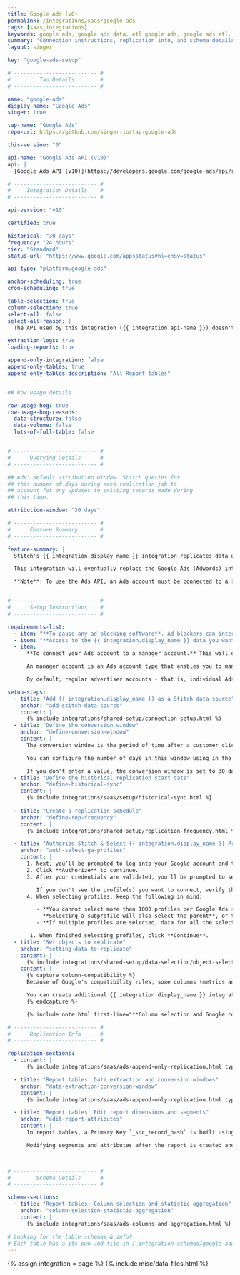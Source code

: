 ```yaml
---
title: Google Ads (v0)
permalink: /integrations/saas/google-ads
tags: [saas_integrations]
keywords: google ads, google ads data, etl google ads, google ads etl, google ads schema
summary: "Connection instructions, replication info, and schema details for Stitch's Google Ads integration."
layout: singer

key: "google-ads-setup"

# -------------------------- #
#         Tap Details        #
# -------------------------- #

name: "google-ads"
display_name: "Google Ads"
singer: true

tap-name: "Google Ads"
repo-url: https://github.com/singer-io/tap-google-ads

this-version: "0"

api-name: "Google Ads API (v10)"
api: |
  [Google Ads API (v10)](https://developers.google.com/google-ads/api/reference/rpc/v10/overview){:target='new'}

# -------------------------- #
#     Integration Details    #
# -------------------------- #

api-version: "v10"

certified: true

historical: "30 days"
frequency: "24 hours"
tier: "Standard"
status-url: "https://www.google.com/appsstatus#hl=en&v=status"

api-type: "platform.google-ads"

anchor-scheduling: true
cron-scheduling: true

table-selection: true
column-selection: true
select-all: false
select-all-reason: |
  The API used by this integration ({{ integration.api-name }}) doesn't support selecting all fields due to compatibility rules.

extraction-logs: true
loading-reports: true

append-only-integration: false
append-only-tables: true
append-only-tables-description: "All Report tables"


## Row usage details

row-usage-hog: true
row-usage-hog-reasons:
  data-structure: false
  data-volume: false
  lots-of-full-table: false


# -------------------------- #
#      Querying Details      #
# -------------------------- #

## Ads' default attribution window. Stitch queries for
## this number of days during each replication job to
## account for any updates to existing records made during 
## this time.

attribution-window: "30 days"

# -------------------------- #
#      Feature Summary       #
# -------------------------- #

feature-summary: |
  Stitch's {{ integration.display_name }} integration replicates data using the {{ integration.api | flatify | strip }}. Refer to the [Schema](#schema) section for a list of objects available for replication.

  This integration will eventually replace the Google Ads (Adwords) integration.

  **Note**: To use the Ads API, an Ads account must be connected to a [manager account](#setup-requirements).


# -------------------------- #
#      Setup Instructions    #
# -------------------------- #

requirements-list:
  - item: "**To pause any ad-blocking software**. Ad blockers can interfere with pop-ups, which are used in Google authorization and may prevent authorization from successfully completing."
  - item: "**Access to the {{ integration.display_name }} data you want to replicate**. Before beginning, verify that the user creating the integration has access to the reports you want to replicate."
  - item: |
      **To connect your Ads account to a manager account.** This will ensure your account has access to the Ads API, thereby allowing Stitch to query for and extract data.

      An manager account is an Ads account type that enables you to manage several Ads accounts under a single login. Think of manager accounts as trees: they can branch out to individual accounts or even other manager accounts. [Read more about manager accounts here](https://support.google.com/google-ads/answer/6139186).

      By default, regular advertiser accounts - that is, individual Ads accounts - don't have access to the Ads API. To gain access, they must be linked to an manager account. If you don't have an manager account, [create one using these instructions](https://support.google.com/google-ads/answer/7459399){:target="new"} and then link it to your Ads account [by following these steps](https://support.google.com/google-ads/answer/7459601).

setup-steps:
  - title: "Add {{ integration.display_name }} as a Stitch data source"
    anchor: "add-stitch-data-source"
    content: |
      {% include integrations/shared-setup/connection-setup.html %}
  - title: "Define the conversion window"
    anchor: "define-conversion-window"
    content: |
      The conversion window is the period of time after a customer clicks an ad that a conversion (ex: a purchase) is recorded in {{ integration.display_name }}.

      You can configure the number of days in this window using in the **Conversion Window** field. The value can be any number between 1 and 30, 60 or 90. For more information about conversion windows, refer to the [{{ integration.display_name }} documentation](https://support.google.com/google-ads/answer/3123169?hl=en){:target="new"}.

      If you don't enter a value, the conversion window is set to 30 days by default.
  - title: "Define the historical replication start date"
    anchor: "define-historical-sync"
    content: |
      {% include integrations/saas/setup/historical-sync.html %}
  
  - title: "Create a replication schedule"
    anchor: "define-rep-frequency"
    content: |
      {% include integrations/shared-setup/replication-frequency.html %}

  - title: "Authorize Stitch & Select {{ integration.display_name }} Profiles"
    anchor: "auth-select-ga-profiles"
    content: |
      1. Next, you’ll be prompted to log into your Google account and to approve Stitch’s access to your Google Ads data. **Note: We will only ever read your data.**
      2. Click **Authorize** to continue.
      3. After your credentials are validated, you’ll be prompted to select the {{ integration.display_name }} profile(s) you want to connect to Stitch.

         If you don't see the profile(s) you want to connect, verify that you have completed the [setup requirements](#setup-requirements).
      4. When selecting profiles, keep the following in mind:

         - **You cannot select more than 1000 profiles per Google Ads integration**. Selcting a large number of profiles can reduce performance, so it is recommended to select fewer profiles if possible. You can select more profiles by adding additional {{ integration.display_name }} integrations in your Stitch account.
         - **Selecting a subprofile will also select the parent**, or top-level profile. If you de-select the top-level profile, you will be unable to select any subprofiles.
         - **If multiple profiles are selected, data for all the selected profiles will map to the same table in your destination.** For example: If two profiles are selected and the `accounts` table is tracked, account data for both profiles will be replicated into the `accounts` table. This is applicable to every table selected in the next step. To distinguish different profiles, make sure to select the `customer_id` field in your tables.

       1. When finished selecting profiles, click **Continue**.
  - title: "Set objects to replicate"
    anchor: "setting-data-to-replicate"
    content: |
      {% include integrations/shared-setup/data-selection/object-selection.html %}
    content: |
      {% capture column-compatibility %}
      Because of Google's compatibility rules, some columns (metrics and segments) can't be tracked together. As you select columns to track, incompatible fields will automatically be greyed out.

      You can create additional {{ integration.display_name }} integrations if you need to track incompatible columns. The resulting table names will still be the same (ex: `account_performance_report`) but the data will reside in different schemas in your data warehouse.
      {% endcapture %}

      {% include note.html first-line="**Column selection and Google compatibility rules**" content=column-compatibility %}

# -------------------------- #
#      Replication Info      #
# -------------------------- #

replication-sections:
  - content: |
      {% include integrations/saas/ads-append-only-replication.html type="table-types" %}

  - title: "Report tables: Data extraction and conversion windows"
    anchor: "data-extraction-conversion-window"
    content: |
      {% include integrations/saas/ads-append-only-replication.html type="report-tables" %}

  - title: "Report tables: Edit report dimensions and segments"
    anchor: "edit-report-attributes"
    content: |
      In report tables, a Primary Key `_sdc_record_hash` is built using the segments and attributes selected when creating the report.

      Modifying segments and attributes after the report is created and data has already been replicated may cause data quality issues. To avoid this, it is recommended to truncate your destination table before editing a report. You can then start replicating the updated report and recover the truncated records by configuring the **Sync Historical Data** option.
      


# -------------------------- #
#        Schema Details      #
# -------------------------- #

schema-sections:
  - title: "Report tables: Column selection and statistic aggregation"
    anchor: "column-selection-statistic-aggregation"
    content: |
      {% include integrations/saas/ads-columns-and-aggregation.html %}

# Looking for the table schemas & info?
# Each table has a its own .md file in /_integration-schemas/google-adwords
---
```

{% assign integration = page %}
{% include misc/data-files.html %}